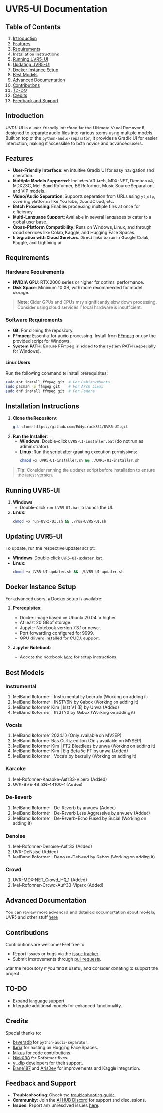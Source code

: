 # UVR5-UI Documentation

## Table of Contents
1. [Introduction](#introduction)
2. [Features](#features)
3. [Requirements](#requirements)
4. [Installation Instructions](#installation-instructions)
5. [Running UVR5-UI](#running-uvr5-ui)
6. [Updating UVR5-UI](#updating-uvr5-ui)
7. [Docker Instance Setup](#docker-instance-setup)
8. [Best Models](#best-models)
9. [Advanced Documentation](#advanced-documentation)
10. [Contributions](#contributions)
11. [TO-DO](#to-do)
12. [Credits](#credits)
13. [Feedback and Support](#feedback-and-support)

## Introduction
UVR5-UI is a user-friendly interface for the Ultimate Vocal Remover 5, designed to separate audio files into various stems using multiple models. Built on top of the `python-audio-separator`, it provides a Gradio UI for easier interaction, making it accessible to both novice and advanced users.

## Features
- **User-Friendly Interface**: An intuitive Gradio UI for easy navigation and operation.
- **Multiple Models Supported**: Includes VR Arch, MDX-NET, Demucs v4, MDX23C, Mel-Band Roformer, BS Roformer, Music Source Separation, and VIP models.
- **Video/Audio Separation**: Supports separation from URLs using `yt_dlp`, covering platforms like YouTube, SoundCloud, etc.
- **Batch Processing**: Enables processing multiple files at once for efficiency.
- **Multi-Language Support**: Available in several languages to cater to a global user base.
- **Cross-Platform Compatibility**: Runs on Windows, Linux, and through cloud services like Colab, Kaggle, and Hugging Face Spaces.
- **Integration with Cloud Services**: Direct links to run in Google Colab, Kaggle, and Lightning.ai.

## Requirements
### Hardware Requirements
- **NVIDIA GPU**: RTX 2000 series or higher for optimal performance.
- **Disk Space**: Minimum 10 GB, with more recommended for model storage.

> **Note**: Older GPUs and CPUs may significantly slow down processing. Consider using cloud services if local hardware is insufficient.

### Software Requirements
- **Git**: For cloning the repository.
- **FFmpeg**: Essential for audio processing. Install from [FFmpeg](https://ffmpeg.org/download.html) or use the provided script for Windows.
- **System PATH**: Ensure FFmpeg is added to the system PATH (especially for Windows).

#### Linux Users
Run the following command to install prerequisites:
```bash
sudo apt install ffmpeg git  # For Debian/Ubuntu
sudo pacman -S ffmpeg git    # For Arch Linux
sudo dnf install ffmpeg git  # For Fedora
```

## Installation Instructions
1. **Clone the Repository**:
   ```bash
   git clone https://github.com/Eddycrack864/UVR5-UI.git
   ```
2. **Run the Installer**:
   - **Windows**: Double-click `UVR5-UI-installer.bat` (do not run as administrator).
   - **Linux**: Run the script after granting execution permissions:
     ```bash
     chmod +x UVR5-UI-installer.sh && ./UVR5-UI-installer.sh
     ```

> **Tip**: Consider running the updater script before installation to ensure the latest version.

## Running UVR5-UI
1. **Windows**:
   - Double-click `run-UVR5-UI.bat` to launch the UI.
2. **Linux**:
   ```bash
   chmod +x run-UVR5-UI.sh && ./run-UVR5-UI.sh
   ```

## Updating UVR5-UI
To update, run the respective updater script:
- **Windows**: Double-click `UVR5-UI-updater.bat`.
- **Linux**: 
  ```bash
  chmod +x UVR5-UI-updater.sh && ./UVR5-UI-updater.sh
  ```

## Docker Instance Setup
For advanced users, a Docker setup is available:
1. **Prerequisites**:
   - Docker image based on Ubuntu 20.04 or higher.
   - At least 20 GB of storage.
   - Jupyter Notebook version 7.3.1 or newer.
   - Port forwarding configured for 9999.
   - GPU drivers installed for CUDA support.

2. **Jupyter Notebook**:
   - Access the notebook [here](https://github.com/Eddycrack864/UVR5-UI/blob/main/UVR_UI_Jupyter.ipynb) for setup instructions.

## Best Models
### Instrumental
1. MelBand Roformer | Instrumental by becruily (Working on adding it)
2. MelBand Roformer | INSTV6N by Gabox (Working on adding it)
3. MelBand Roformer Kim | Inst V1 (E) by Unwa (Added)
4. MelBand Roformer | INSTV6 by Gabox (Working on adding it)

### Vocals
1. MelBand Roformer 2024.10 (Only available on MVSEP)
2. MelBand Roformer Bas Curtiz edition (Only available on MVSEP)
3. MelBand Roformer Kim | FT2 Bleedlees by unwa (Working on adding it)
4. MelBand Roformer Kim | Big Beta 5e FT by unwa (Added)
5. MelBand Roformer | Vocals by becruily (Working on adding it)

### Karaoke
1. Mel-Roformer-Karaoke-Aufr33-Viperx (Added)
2. UVR-BVE-4B_SN-44100-1 (Added)

### De-Reverb
1. MelBand Roformer | De-Reverb by anvuew (Added)
2. MelBand Roformer | De-Reverb Less Aggressive by anvuew (Added)
3. MelBand Roformer | De-Reverb-Echo Fused by Sucial (Working on adding it)

### Denoise
1. Mel-Roformer-Denoise-Aufr33 (Added)
2. UVR-DeNoise (Added)
3. MelBand Roformer | Denoise-Debleed by Gabox (Working on adding it)

### Crowd
1. UVR-MDX-NET_Crowd_HQ_1 (Added)
2. Mel-Roformer-Crowd-Aufr33-Viperx (Added)

## Advanced Documentation
You can review more advanced and detailed documentation about models, UVR5 and other stuff [here](https://docs.google.com/document/d/17fjNvJzj8ZGSer7c7OFe_CNfUKbAxEh_OBv94ZdRG5c/edit?usp=sharing)

## Contributions
Contributions are welcome! Feel free to:
- Report issues or bugs via the [issue tracker](https://github.com/Eddycrack864/UVR5-UI/issues).
- Submit improvements through [pull requests](https://github.com/Eddycrack864/UVR5-UI/pulls).

Star the repository if you find it useful, and consider donating to support the project.

## TO-DO
- Expand language support.
- Integrate additional models for enhanced functionality.

## Credits
Special thanks to:
- [beveradb](https://github.com/beveradb) for `python-audio-separator`.
- [Ilaria](https://github.com/TheStingerX) for hosting on Hugging Face Spaces.
- [Mikus](https://github.com/cappuch) for code contributions.
- [Nick088](https://github.com/Nick088Official) for Roformer fixes.
- [yt_dlp](https://github.com/yt-dlp/yt-dlp) developers for their support.
- [Blane187](https://huggingface.co/Blane187) and [ArisDev](https://github.com/aris-py) for improvements and Kaggle integration.

## Feedback and Support
- **Troubleshooting**: Check the [troubleshooting guide](https://github.com/Eddycrack864/UVR5-UI/blob/main/info/troubleshooting.md).
- **Community**: Join the [AI HUB Discord](https://discord.gg/aihub) for support and discussions.
- **Issues**: Report any unresolved issues [here](https://github.com/Eddycrack864/UVR5-UI/issues).

